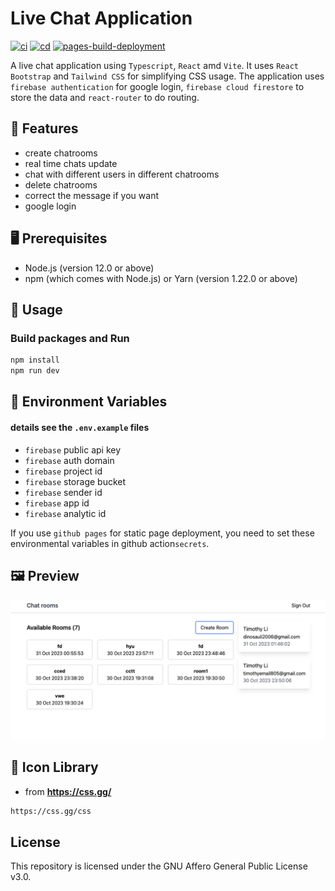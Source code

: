 # Live Chat Application
[![ci](https://github.com/ttiimmothy/live-chat-application/actions/workflows/ci.yml/badge.svg)](https://github.com/ttiimmothy/live-chat-application/actions/workflows/ci.yml)
[![cd](https://github.com/ttiimmothy/live-chat-application/actions/workflows/cd.yml/badge.svg)](https://github.com/ttiimmothy/live-chat-application/actions/workflows/cd.yml)
[![pages-build-deployment](https://github.com/ttiimmothy/live-chat-application/actions/workflows/pages/pages-build-deployment/badge.svg)](https://github.com/ttiimmothy/live-chat-application/actions/workflows/pages/pages-build-deployment)

A live chat application using `Typescript`, `React` amd `Vite`. It uses `React Bootstrap` and `Tailwind CSS` for simplifying CSS usage. The application uses `firebase authentication` for google login, `firebase cloud firestore` to store the data and `react-router` to do routing.

## 🎯 Features

- create chatrooms
- real time chats update
- chat with different users in different chatrooms
- delete chatrooms
- correct the message if you want
- google login

## 🖥 Prerequisites

- Node.js (version 12.0 or above)
- npm (which comes with Node.js) or Yarn (version 1.22.0 or above)

## 🔧 Usage
### Build packages and Run

```TypeScript
npm install
npm run dev
```

## :scroll: Environment Variables

#### details see the `.env.example` files

- `firebase` public api key
- `firebase` auth domain
- `firebase` project id
- `firebase` storage bucket
- `firebase` sender id
- `firebase` app id
- `firebase` analytic id

If you use `github pages` for static page deployment, you need to set these environmental variables in github action`secrets`.

## 🖼 Preview
![preview1](/public/preview1.png)

## :scroll: Icon Library

- from **<https://css.gg/>**

```HTML
https://css.gg/css
```

## License

This repository is licensed under the GNU Affero General Public License v3.0.